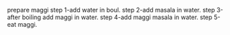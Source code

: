 prepare maggi
step 1-add water in boul.
step 2-add masala in water.
step 3-after boiling add maggi in water.
step 4-add maggi masala in water.
step 5-eat maggi.